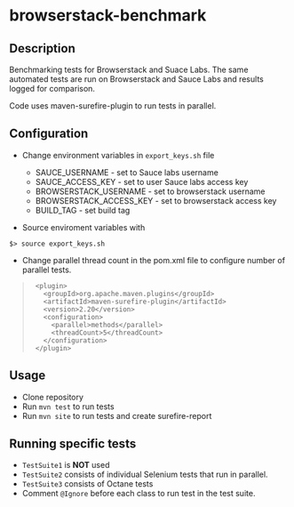 # browserstack-benchmark

## Description
Benchmarking tests for Browserstack and Suace Labs. The same automated tests 
are run on Browserstack and Sauce Labs and results logged for comparison.

Code uses maven-surefire-plugin to run tests in parallel.

## Configuration
* Change environment variables in `export_keys.sh` file
  * SAUCE\_USERNAME - set to Sauce labs username
  * SAUCE\_ACCESS\_KEY - set to user Sauce labs access key
  * BROWSERSTACK\_USERNAME - set to browserstack username
  * BROWSERSTACK\_ACCESS\_KEY - set to browserstack access key
  * BUILD\_TAG - set build tag

* Source enviroment variables with

`$> source export_keys.sh`

* Change parallel thread count in the pom.xml file to configure number of
parallel tests.

>      <plugin>
>        <groupId>org.apache.maven.plugins</groupId>
>        <artifactId>maven-surefire-plugin</artifactId>
>        <version>2.20</version>
>        <configuration>
>          <parallel>methods</parallel>
>          <threadCount>5</threadCount>
>        </configuration>
>      </plugin>

## Usage
* Clone repository
* Run `mvn test` to run tests 
* Run `mvn site` to run tests and create surefire-report

## Running specific tests
* `TestSuite1` is __NOT__ used
* `TestSuite2` consists of individual Selenium tests that run in parallel.
* `TestSuite3` consists of Octane tests
* Comment `@Ignore` before each class to run test in the test suite.


